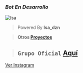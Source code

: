 ### *Bot En Desarrollo*
![Isa](https://i.ibb.co/hfk3T0Q/file.jpg)
> Powered By **Isa_dzn**

> **Otros [Proyectos](https://github.com/WillZek/CrowBot-ST)**

> ## `Grupo Oficial` **[Aquí](https://chat.whatsapp.com/ExmoRYykMLSGehQRGIuxHP)**

<a href="https://www.instagram.com/Star.moony_desing" target="_blank">Ver Instagram<a/>